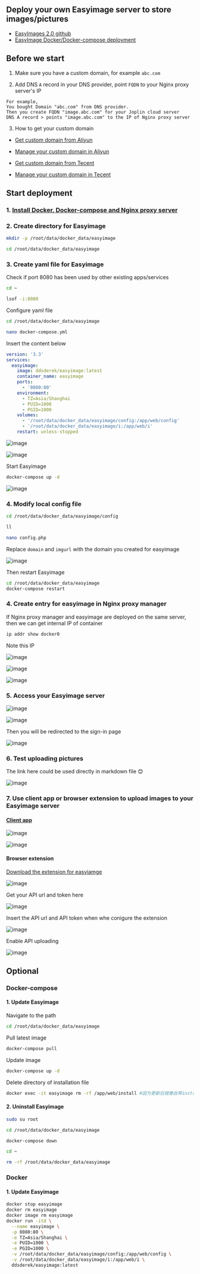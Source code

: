 ## Deploy your own Easyimage server to store images/pictures

* [EasyImages 2.0 github](https://github.com/icret/EasyImages2.0)
* [EasyImage Docker/Docker-compose deployment](https://hub.docker.com/r/ddsderek/easyimage)


## Before we start

1. Make sure you have a custom domain, for example `abc.com`

2. Add DNS `A` record in your DNS provider, point `FQDN` to your Nginx proxy server's IP
```
For example,
You bought Domain "abc.com" from DNS provider.
Then you create FQDN "image.abc.com" for your Joplin cloud server
DNS A record > points "image.abc.com" to the IP of Nginx proxy server
```
3. How to get your custom domain
* [Get custom domain from Aliyun](https://wanwang.aliyun.com/domain/)

* [Manage your custom domain in Aliyun](https://account.aliyun.com/login/login.htm?oauth_callback=http%3A%2F%2Fdc.console.aliyun.com%2Fnext%2Findex%3Fspm%3D5176.2020520207.recommends.ddomain.606c4c12SpdlTJ#/domain/list/all-domain)

* [Get custom domain from Tecent](https://cloud.tencent.com/act/pro/domain_sales?fromSource=gwzcw.6927084.6927084.6927084&utm_medium=cpc&utm_id=gwzcw.6927084.6927084.6927084&bd_vid=11313871833741623980)

* [Manage your custom domain in Tecent](https://cloud.tencent.com/login?s_url=https%3A%2F%2Fconsole.cloud.tencent)


## Start deployment

### 1. [Install Docker, Docker-compose and Nginx proxy server](https://github.com/guguji666666/Docker)

### 2. Create directory for Easyimage

```sh
mkdir -p /root/data/docker_data/easyimage
```
```sh
cd /root/data/docker_data/easyimage
```

### 3. Create yaml file for Easyimage

Check if port 8080 has been used by other existing apps/services
```sh
cd ~
```
```sh
lsof -i:8080
```

Configure yaml file
```sh
cd /root/data/docker_data/easyimage
```

```sh
nano docker-compose.yml
```
Insert the content below
```yml
version: '3.3'
services:
  easyimage:
    image: ddsderek/easyimage:latest
    container_name: easyimage
    ports:
      - '8080:80'
    environment:
      - TZ=Asia/Shanghai
      - PUID=1000
      - PGID=1000
    volumes:
      - '/root/data/docker_data/easyimage/config:/app/web/config'
      - '/root/data/docker_data/easyimage/i:/app/web/i'
    restart: unless-stopped
```
![image](https://user-images.githubusercontent.com/96930989/230806090-e31a7304-7d72-47a4-a679-9d50920230fc.png)

![image](https://user-images.githubusercontent.com/96930989/230817422-6aa77896-94be-4027-9a6a-4c99c509947f.png)


Start Easyimage
```sh
docker-compose up -d
```
![image](https://user-images.githubusercontent.com/96930989/230817543-d6487faa-e489-4405-85fa-1e44011733df.png)


### 4. Modify local config file
```sh
cd /root/data/docker_data/easyimage/config
```
```sh
ll
```
```sh
nano config.php
```

Replace `domain` and `imgurl` with the domain you created for easyimage

![image](https://user-images.githubusercontent.com/96930989/230820158-1c8cbef1-802d-469b-8c01-fa125edcc6b0.png)

Then restart Easyimage
```sh
cd /root/data/docker_data/easyimage
docker-compose restart
```

### 4. Create entry for easyimage in Nginx proxy manager

If Nginx proxy manager and easyimage are deployed on the same server, then we can get internal IP of container
```sh
ip addr show docker0
```
Note this IP

![image](https://user-images.githubusercontent.com/96930989/230817976-ddeea198-d635-4095-83c2-469712e13623.png)

![image](https://user-images.githubusercontent.com/96930989/230818482-fdca07ac-f8e1-4794-a5bb-c6fbac01e051.png)

![image](https://user-images.githubusercontent.com/96930989/230818550-ac619617-34d6-4eaf-9d8f-2959befba020.png)

### 5. Access your Easyimage server

![image](https://user-images.githubusercontent.com/96930989/230819410-42be08de-bcb5-4b1e-a774-836cb6085755.png)

![image](https://user-images.githubusercontent.com/96930989/230819786-03e056cf-afa9-4145-b3b9-977a21aa2a1f.png)

Then you will be redirected to the sign-in page

![image](https://user-images.githubusercontent.com/96930989/230819928-ec22f104-9495-4418-b519-621b60cf0d15.png)


### 6. Test uploading pictures

The link here could be used directly in markdown file 😊

![image](https://user-images.githubusercontent.com/96930989/230821094-f2850c48-4e9e-4da3-8325-fc24b523cda7.png)


### 7. Use client app or browser extension to upload images to your Easyimage server

#### [Client app](https://github.com/icret/EasyImages2.0/blob/master/docs/%E4%BD%BF%E7%94%A8PicGo%E4%B8%8A%E4%BC%A0.md)

![image](https://user-images.githubusercontent.com/96930989/230832329-34c4811a-f221-40ec-bad1-b8b7087b9733.png)

![image](https://user-images.githubusercontent.com/96930989/230832344-fb2995b8-46a0-4859-a897-89af4cea294f.png)

#### Browser extension

[Download the extension for easyiamge](https://github.com/icret/EasyImages2.0/tree/master/docs)

![image](https://user-images.githubusercontent.com/96930989/230823918-31c5a067-971d-4ca9-8c41-13b1b4ed66d9.png)

Get your API url and token here

![image](https://user-images.githubusercontent.com/96930989/230824038-78f34869-9b45-457e-8232-d31ff3cc2f83.png)

Insert the API url and API token when whe conigure the extension

![image](https://user-images.githubusercontent.com/96930989/230824149-38470ea3-fe13-490b-8ffa-7ffae633a383.png)

Enable API uploading

![image](https://user-images.githubusercontent.com/96930989/230824757-61db98c6-93db-4561-88f0-3a1ec7ad03ab.png)


## Optional

### Docker-compose

#### 1. Update Easyimage 

Navigate to the path
```sh
cd /root/data/docker_data/easyimage
```

Pull latest image
```sh
docker-compose pull
```

Update image
```sh
docker-compose up -d
```

Delete directory of installation file
```sh
docker exec -it easyimage rm -rf /app/web/install #因为更新后镜像自带install目录，所以要删除
```

#### 2. Uninstall Easyimage

```sh
sudo su root
```

```sh
cd /root/data/docker_data/easyimage
```

```sh
docker-compose down
```

```sh
cd ~
```

```sh
rm -rf /root/data/docker_data/easyimage
```


### Docker

#### 1. Update Easyimage

```sh
docker stop easyimage
docker rm easyimage
docker image rm easyimage
docker run -itd \
  --name easyimage \
  -p 8080:80 \
  -e TZ=Asia/Shanghai \
  -e PUID=1000 \
  -e PGID=1000 \
  -v /root/data/docker_data/easyimage/config:/app/web/config \
  -v /root/data/docker_data/easyimage/i:/app/web/i \
  ddsderek/easyimage:latest
```
```
